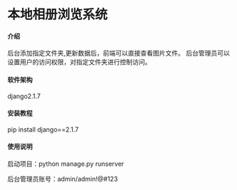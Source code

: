 # 本地相册浏览系统

#### 介绍
后台添加指定文件夹,更新数据后，前端可以直接查看图片文件。
后台管理员可以设置用户的访问权限，对指定文件夹进行控制访问。

#### 软件架构

django2.1.7

#### 安装教程
 
pip install django==2.1.7

#### 使用说明

启动项目：python manage.py runserver

后台管理员账号：admin/admin!@#123
